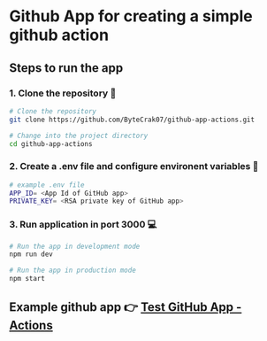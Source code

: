 # Github App for creating a simple github action

## Steps to run the app

### 1. Clone the repository 📁

```bash
# Clone the repository
git clone https://github.com/ByteCrak07/github-app-actions.git

# Change into the project directory
cd github-app-actions
```

### 2. Create a .env file and configure environent variables 📄

```bash
# example .env file
APP_ID= <App Id of GitHub app>
PRIVATE_KEY= <RSA private key of GitHub app>
```

### 3. Run application in port 3000 💻

```bash
# Run the app in development mode
npm run dev

# Run the app in production mode
npm start
```

## Example github app 👉 [Test GitHub App - Actions](https://github.com/apps/test-github-app-actions)
